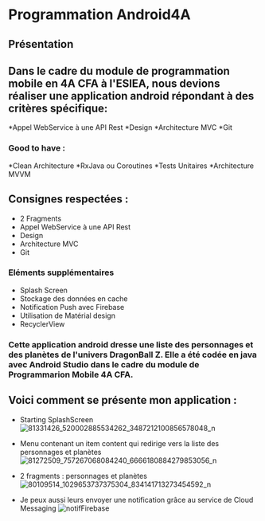 # Programmation Android4A

## Présentation
## Dans le cadre du module de programmation mobile en 4A CFA à l'ESIEA, nous devions réaliser une application android répondant à des critères spécifique:
*Appel WebService à une API Rest
*Design
*Architecture MVC
*Git

### Good to have :
*Clean Architecture
*RxJava ou Coroutines
*Tests Unitaires
*Architecture MVVM

## Consignes respectées :
* 2 Fragments
* Appel WebService à une API Rest
* Design
* Architecture MVC
* Git

### Eléments supplémentaires
* Splash Screen
* Stockage des données en cache
* Notification Push avec Firebase
* Utilisation de Matérial design
* RecyclerView

### Cette application android dresse une liste des personnages et des planètes de l'univers DragonBall Z. Elle a été codée en java avec Android Studio dans le cadre du module de Programmarion Mobile 4A CFA.

## Voici comment se présente mon application :
* Starting SplashScreen
![81331426_520002885534262_3487212100856578048_n](https://user-images.githubusercontent.com/49784726/71485266-9a356600-2810-11ea-9511-70ebfe61c16d.jpg)

* Menu contenant un item content qui redirige vers la liste des personnages et planètes
![81272509_757267068084240_6666180884279853056_n](https://user-images.githubusercontent.com/49784726/71485264-973a7580-2810-11ea-8dd2-a1bd2285ceac.jpg)

* 2 fragments : personnages et planètes
![80109514_1029653737375304_834141713273454592_n](https://user-images.githubusercontent.com/49784726/71485263-94d81b80-2810-11ea-908b-e2d262719c40.jpg)

* Je peux aussi leurs envoyer une notification grâce au service de Cloud Messaging
![notifFirebase](https://user-images.githubusercontent.com/49784726/59283784-67a88f00-8c6b-11e9-9fd5-bd647e014635.PNG)
